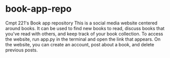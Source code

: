 # book-app-repo
Cmpt 221's Book app repository
This is a social media website centered around books. It can be used to find new books to read, discuss books
that you've read with others, and keep track of your book collection.
To access the website, run app.py in the terminal and open the link that appears. 
On the website, you can create an account, post about a book, and delete previous posts.
